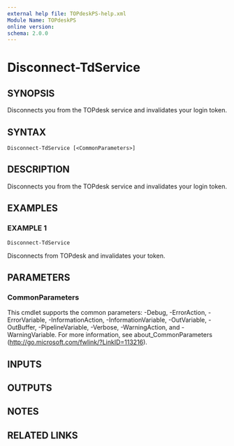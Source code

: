 ```yaml
---
external help file: TOPdeskPS-help.xml
Module Name: TOPdeskPS
online version:
schema: 2.0.0
---
```


# Disconnect-TdService

## SYNOPSIS
Disconnects you from the TOPdesk service and invalidates your login token.

## SYNTAX

```
Disconnect-TdService [<CommonParameters>]
```

## DESCRIPTION
Disconnects you from the TOPdesk service and invalidates your login token.

## EXAMPLES

### EXAMPLE 1
```
Disconnect-TdService
```

Disconnects from TOPdesk and invalidates your token.

## PARAMETERS

### CommonParameters
This cmdlet supports the common parameters: -Debug, -ErrorAction, -ErrorVariable, -InformationAction, -InformationVariable, -OutVariable, -OutBuffer, -PipelineVariable, -Verbose, -WarningAction, and -WarningVariable.
For more information, see about_CommonParameters (http://go.microsoft.com/fwlink/?LinkID=113216).

## INPUTS

## OUTPUTS

## NOTES

## RELATED LINKS
